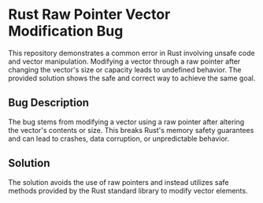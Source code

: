 # Rust Raw Pointer Vector Modification Bug

This repository demonstrates a common error in Rust involving unsafe code and vector manipulation.  Modifying a vector through a raw pointer after changing the vector's size or capacity leads to undefined behavior.  The provided solution shows the safe and correct way to achieve the same goal.

## Bug Description
The bug stems from modifying a vector using a raw pointer after altering the vector's contents or size. This breaks Rust's memory safety guarantees and can lead to crashes, data corruption, or unpredictable behavior.

## Solution
The solution avoids the use of raw pointers and instead utilizes safe methods provided by the Rust standard library to modify vector elements.